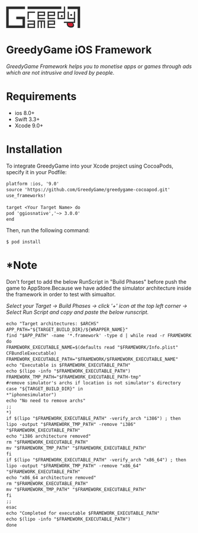 ![GreedyGame](https://github.com/GreedyGame/ios-native-plugin/blob/master/gg_logo2x.png)

# GreedyGame iOS Framework

*GreedyGame Framework helps you to monetise apps or games through ads which are not intrusive and loved by people.*


# Requirements

  - ios 8.0+
  - Swift 3.3+
  - Xcode 9.0+

# Installation
   To integrate GreedyGame into your Xcode project using CocoaPods, specify it in your Podfile:


    platform :ios, '9.0'
  	source 'https://github.com/GreedyGame/greedygame-cocoapod.git'    
    use_frameworks!

	target <Your Target Name> do
	pod 'ggiosnative','~> 3.0.0'
	end
    
  Then, run the following command:

	$ pod install
    
 # *Note
Don't forget to add the below RunScript in "Build Phases" before push the game to AppStore.Because we have added the simulator architecture inside the framework in order to test with simualtor.
 
 
   *Select your Target -> Build Phases -> click '+' icon at the top left corner ->  Select Run Script and copy and paste the below runscript.* 
 	
 
    echo "Target architectures: $ARCHS"
    APP_PATH="${TARGET_BUILD_DIR}/${WRAPPER_NAME}"
    find "$APP_PATH" -name '*.framework' -type d | while read -r FRAMEWORK
    do
    FRAMEWORK_EXECUTABLE_NAME=$(defaults read "$FRAMEWORK/Info.plist" CFBundleExecutable)
    FRAMEWORK_EXECUTABLE_PATH="$FRAMEWORK/$FRAMEWORK_EXECUTABLE_NAME"
    echo "Executable is $FRAMEWORK_EXECUTABLE_PATH"
    echo $(lipo -info "$FRAMEWORK_EXECUTABLE_PATH")
    FRAMEWORK_TMP_PATH="$FRAMEWORK_EXECUTABLE_PATH-tmp"
    #remove simulator's archs if location is not simulator's directory
    case "${TARGET_BUILD_DIR}" in
    *"iphonesimulator")
    echo "No need to remove archs"
    ;;
    *)
    if $(lipo "$FRAMEWORK_EXECUTABLE_PATH" -verify_arch "i386") ; then
    lipo -output "$FRAMEWORK_TMP_PATH" -remove "i386" "$FRAMEWORK_EXECUTABLE_PATH"
    echo "i386 architecture removed"
    rm "$FRAMEWORK_EXECUTABLE_PATH"
    mv "$FRAMEWORK_TMP_PATH" "$FRAMEWORK_EXECUTABLE_PATH"
    fi
    if $(lipo "$FRAMEWORK_EXECUTABLE_PATH" -verify_arch "x86_64") ; then
    lipo -output "$FRAMEWORK_TMP_PATH" -remove "x86_64"   "$FRAMEWORK_EXECUTABLE_PATH"
    echo "x86_64 architecture removed"
    rm "$FRAMEWORK_EXECUTABLE_PATH"
    mv "$FRAMEWORK_TMP_PATH" "$FRAMEWORK_EXECUTABLE_PATH"
    fi
    ;;
    esac
    echo "Completed for executable $FRAMEWORK_EXECUTABLE_PATH"
    echo $(lipo -info "$FRAMEWORK_EXECUTABLE_PATH")
    done


